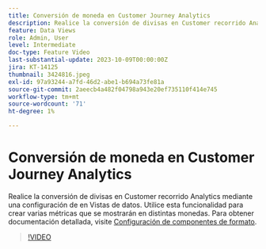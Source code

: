 ```yaml
---
title: Conversión de moneda en Customer Journey Analytics
description: Realice la conversión de divisas en Customer recorrido Analytics mediante una configuración de en Vistas de datos. Utilice esta funcionalidad para crear varias métricas que se mostrarán en distintas monedas.
feature: Data Views
role: Admin, User
level: Intermediate
doc-type: Feature Video
last-substantial-update: 2023-10-09T00:00:00Z
jira: KT-14125
thumbnail: 3424816.jpeg
exl-id: 97a93244-a7fd-46d2-abe1-b694a73fe81a
source-git-commit: 2aeecb4a482f04798a943e20ef735110f414e745
workflow-type: tm+mt
source-wordcount: '71'
ht-degree: 1%

---
```


# Conversión de moneda en Customer Journey Analytics

Realice la conversión de divisas en Customer recorrido Analytics mediante una configuración de en Vistas de datos. Utilice esta funcionalidad para crear varias métricas que se mostrarán en distintas monedas. Para obtener documentación detallada, visite [Configuración de componentes de formato](https://experienceleague.adobe.com/docs/analytics-platform/using/cja-dataviews/component-settings/format.html?lang=es#currency).

>[!VIDEO](https://video.tv.adobe.com/v/3424816/?learn=on)
